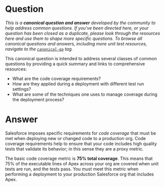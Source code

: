 # Question

*This is a **canonical question and answer** developed by the community to help address common questions. If you've been directed here, or your question has been closed as a duplicate, please look through the resources here and use them to shape more specific questions. To browse all canonical questions and answers, including more unit test resources, navigate to the [`canonical-qa`](https://salesforce.stackexchange.com/questions/tagged/canonical-qa) tag.*

This canonical question is intended to address several classes of common questions by providing a quick summary and links to comprehensive resources:

- What are the code coverage requirements?
- How are they applied during a deployment with different test run settings?
- What are some of the techniques one uses to manage coverage during the deployment process?

# Answer

Salesforce imposes specific requirements for *code coverage* that must be met when deploying new or changed code to a production org. Code coverage requirements help to ensure that your code includes high quality tests that validate its behavior; in this sense they are a proxy metric.

The basic code coverage metric is **75% total coverage**. This means that 75% of the executable lines of Apex across your org are covered when unit tests are run, and the tests pass. You must meet this metric when performing a deployment to your production Salesforce org that includes Apex. 


